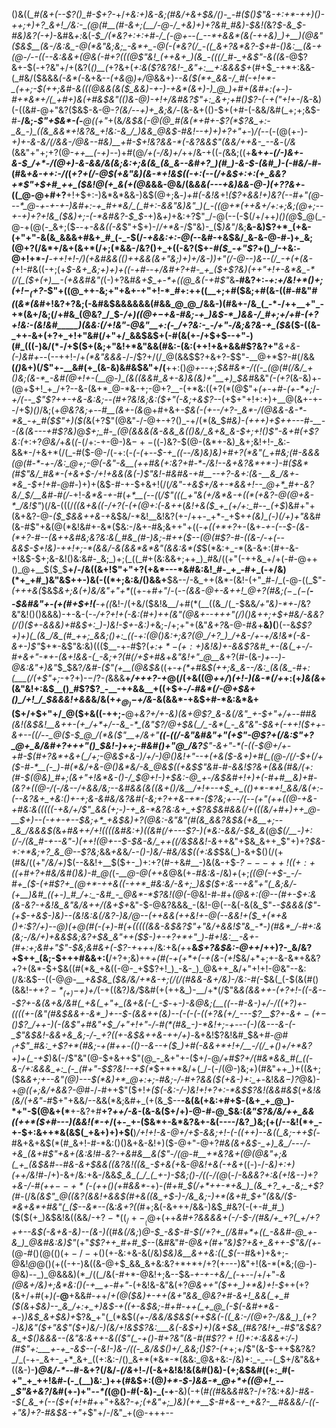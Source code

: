 ()&((*_#(&+(--$?()_#-$+?-*+/_+&:+)&-&;(#&/+&+$&/()-_-#($()$"&-+:+*-++)()-++;+)+?_&+!_/&:-_(@(#__(#-&+;(__/-@-/_+&)+)+?&#_#&)-$&!(_&?_$-&_$-#&)&?(-+)_-&#&_+:_&(*-$_/(*&?+:+:+#-/_(-@+--(_--*+&&*(&(-++&)_)+__)(@&"($&$__(&-/&:&_-@(*&"&;&;_-&*+_-@(-(*&?(/_-((_&+?&*&?-$+#_-()&:__(&-+(@-/--((--&:_&&+(@&(-#+?(((@$"&!_(++&+_)(&_-(((/_#-_+&$"-&((&*-@$?&+-$(_-_+?&"+/+(&?(_()__(_+?&+(*+:&($?&?&!-_&"+:__+:&&&$+*(#+$_-+*+:&&-(_#&/($&&&_(-&*(-_&+&-_-(+&_@_)+/_@&&+)-*-&($(*+_&&-/_#(-+!+*-_(++;-$(++;&#-&(((@_&_&(&($_&&)-+-)-+&*(&+)-)_@_)+#+(&#+:(+-)-#+*&*+/(_+#+)&(+#&$&"((_)_&-@_)-_+!+/&#&?$"+:_&+;+#()$?-(-$+($"+!+*_-_/&-&)(-((&#-@+"&?($&$-&-@-*$?($&/--+)+_&;&/-*(&-&+(()-$+(+#-(-&&/&#(_+;+;&$-#-__/&;-_$"+$&*-(_-___@((+"_+(&_/&$&(-@(@_#(&(*+#+-$?(*$?&_+:-_&_-)_((&_&&*+!&?&_+!&:-&_/_)&&_@&$-#&!--+)+)+?+"+-_)_/(--_(-(@(+-)-*+)+-&-&/(/&&-/_@&--#&)__+#-$+!&?&&-*(-&?&&$"(&&/++_&-_--&*-(_/&_(&&"+"+;+?(@-_++__(-+)--_)+#(@_/+(-/&)+/_++/&-+((_-(_&&;((+__&+*+-(/-)&+-&-$_/+*-/(@+)-&-&&/&(&;&:+;&(&_(&_&--&#+?_)(#_)-&-$-(&#_)-(-#&/-#-*(#&_+&-++:-/(_(*+?_+(/-@_$(+&"&)(&-*+!&$((_-+:(-_-(/+_&$+:+:(+_&&?+*$"+$+#_++_($&!_@(+_&(+(@&*&&-@&/(&_&&*(--*-+&)&&-@-)(+$?$?&+_-((_@-@+#+?__+!+$+:-)&*&*&&-)&$(@+;&_-)+#(-&!&_+!_($?+&&!+)&?(--#+"(@---*_@-+-+-+-)&#+:-+_#+*&/_(_#+:-&&"&)&"_)(_-((@+*(++&+/+:+;&;(@+;--+-+)+?+!&_($&)+;-(-*&#&?-$_$-_+)&_+)_+&:+?$"_/-@(--(-$(/+/++_)()(@_$_@(_-@-+(@(-_&+;($_--_+*-&_&(_(-&*$"+$+)-/_/+*&-_/$"&)-_($_)&"_/&;__&-&)$?+*_(+&-(+"+"-&(&_&&&+#&+_#_(-_-$(/_-+&&:+:-@(_--&#-+&$&/_&-&-@-#-)+_&;(@+?(/&*+/&+(&+*(/+;(*&&-/&?()+_+((-&?($+-_#($_-+"$?_+()_/-+&:-@+!+*-/__-*+_+!+!-/_)(+&#&&(_()++&&(&+"&;_)+)_+_/&_-)___)+"(/-@_--)&--_(/_-+(+(&-(*+!-#&((-+;(+_$-&+_&;+)+)+((-+#--+/&#+?+#-_+_($+*$?&)(++"+!+-&*&_-*(/(_($+(+)__-(+&&#&"(*_(-)+?&#_&+$_+-*+((@_&(-+#$"_&__-#&?+:_-+:+/&!+*()+;($+!-_($+?-_$"+((@_++-&;+"+&+-+"+!-*_#+:++((__+;+#($&;+#(&-((#-#&"_#(_(_&*(&_#+!&?+?&;(-&#&$&&&&&&(#&&_@_@_/&&-)(#&+-/&_(_-*-/++__+"_-+*(&+/&;(/+#&_(@&?_/_$-*_/+)((_@+$-$+&-#&;-+_)&$-*_)&&-/_#+;+/+#-(+?+!&:-(&!&#_____)(&&:(/+!&"-@&"__+:(-_/+?&:-_-/+"-/&;&?&-+_($&*($-((&-_++-&+(+?+_+!+"&#(/+"+/_&&$&$+(-#(&(+-/+$+$--+"-)(#_(((-)&/(*-/+$($+(&;+"&!+*&"&&(#&:-(&:(++!+&+&&#$?&?+"___&+&-(-)&#+_--(--++!-/+_(*&"&&&_-/-/$?+/(/_@(&&$$?+&+?-$$"-__@+*$?-#(/&&__(_()_&+)(/$"+-__&#(+_(&-&)&#&$&"+/(__++:()_@+-_-+;_$&#&*-/((-_(@(#(/&/_+()&;(&-*_-&#(@+!+-(__@-)_(&((&&#_&+-&)&(&)+"__+)_$&#_&&"_(-(+?_(&-&)+-(@+$+!_+_/+?--&-(&+*_@-*&-+;-@+?__-(+*&:((+?(*(@$"+_(+-*+#-(+*-*+;_/-*+/(--___$"$?++-+&-&:&;-_-_(#+?&!&;&:($+"(-&;+&$?-*-(+$+"+!+:+)+__@(&+-+--/+$_)()_/&;(+_@&?&;+--#__(&+-(&_@+#+&+_-$&(-(+--/+?-_&*-/(@&&-&-*-*&_-+_#($$"+)($(_&(+?$"(@&"-/-@+-+?()_-+/(*(&_$_#&)-(+++)+$++---#-__--(&(&---+#$?&)_@_$+;_#-_(@(&&&(&-&&_&(()&/_&+&_&-$+;+!()$"-&+#(+$?&:(_+:+?_@&/_+_&_(_(_-(/+:-+-@-)&$-+-(($_-_)&?-$(@-(&*+-&)_&+;&!+!-_&:-&&*-/+&+*(/(_-#($-@-/(-+:(_-(-(_+--_$-+_((--/&)&)&)+#+?(*&"(_+#&;(#-&&&(@(#-*-+-/&:_@+;-@(-&"-&__(++#&(+:&?+#-*-/&!--&+&?&*+*-)-#($&*(#$"&/_#&*-(+&+$-/+!+&&(&(-)$"&!-#&#&-+#__--+?-&+:(&-__&_/&+-*&_-$+!+#-@_#-)+)+(&$-#-+-$+&+!(/(*_/&"-+&$+/&+-*&&+!--_@+*_#+-&?&/_$_/__&#-#(/-*+!_-&*&-+-_#(_+*__(--(_(_/$"(((_+"&(+/&*&-+((*(+&?-@(@+&-*_/&!$"_)(/&-(((/_((&+&((-/+?(-(+(@+:(-&++_(_&!+&($_+_(+/+:_#--_(+$_)&#+"+(&+&?-@-_($_$&&++&-+_&$&/-*&!__&!&?(+-/++-_+*-_+$+*+(&)_(-)(/+)+"&*&#(&-#$"+&(@(*&!&#+-&*($&:-/&+-#&;&++"+((-_+((+*+?_+-(&+_-+-(--$-(&-(*+?-#--(&++&#&;&?&:&(_#&_(#-)&;-#++($--(@(#$?-#-((&-/-+(--&&$-$+!&)-++!+;-*(&&/-&(&&*&*&"(&&:&*($_$(*&:+_-*(&-&+:(#+-&-+!&$-$+;&-&!()&:&#-_&;_)+;(_((_#+(&:&&+;++_)_#&/((+"(-++&_+/+(-#-@++()_@+__$($_$__+/-/&((&+!$"+"+?(+&*---*&#&:&!_#-_+_-#+_(-+/&)(*+_+#_)&"&$++-)&(-((*+;&:&/()&&+__$&--/-&_++(&*-(&!-(+"_#-/_(-@-((_$"-_(+++&(_$&$_&+;&(+)&/&"+"+*_((+-+_#+"_/-(-*-(&&_-_@+-&++!_@+?(#&;($-_-(-$(__--$&#&"+-(+(#+$+!(__-+((*&!-/(+&/($&!&__/+#(*(__((&_/(_-$&&_/+"&)-*+_-/&?&"&!()()&&&)-+-&-(-*-/+?+!+_(-&:(#+)_++(&"(@&+--+++"(/_)()&++;+$+#&/-&&?(/()($+-&&&)+#&$+:_)-)&!-$+-&:_)+*&;-/+;+"+(&"_&+?_&-@-#_&_+__&)(__)(--&_$$?+)+)(_(&_/&_(#_++;_&&;()+:_((-+:(@()&:+;&?(@_/+?_)_/+&-/+-+/&!&*(-&-&+-)$"_$+*-&$"&:&)((($__-+-#$?(*+:_$+*-(+:+$_)&!&)+-&&$?&#_+-(&(_+-/-#+&+"-*+-(&+!&&-(_-&;+?(#(/+$+#&*+*&"&!+"_@__&*+?(#-(&-_)+--)-@&:&"+)&"_$_$&?_/&#-($"(+__(@&$&_((+_-+(*+#_&_$(++;&_&--/&:_(&(&_-#+:(___(/(+$"+;_-+?+)-$-/$?-*(*&&&__+_/+++?-+_@(/(+&((@_++/_)_(+!-)(&-*(/+_+:(+_)&(&_+(&"&!+:&$__()_#$?$?_-__-++&&__+((+$+_-/-#&*(/-@+$&+()_/+!_/_$&&&!+&&_&/&(+_+$_@_)-$+/&_-&(&&*-+&$+#-*&:&*&+($+/+$+"+/_@($+&((-++;-__@+*&?+/+-&)(&+*_@$?_&-&(/&"_+-$+"+/+_-*-#_#&(&!_(&$&!__&++-(+_/+*+/--&_-*_(&"$?_/_@+$&(_/_-&*(_-_&"&"-$&+(-_++!($++-&+--((/--_@($-$_@_/(*&($"__+/&_+"__((-((/-_&"&#&"+"(+$"-@$?+(_/&:$"+?_@+_&/&#+?+++"()_$&!-)+_+;-#&#()+"_@_/&?__$"-&+"-*(-((-$_@+/+-+#-$(#+?&*+&+(_/+;-@&$+&-)_/+/-)_@()&!+"--+(+&($-&+)+#(_(@-/(/-$_+(/+(_$-#-*__(-_)-#(*&/+&-@()&*&/-&_@&$((+_&$$"&#-#-&&!$?&+(_&_&_(#&/_(+:(#-$(@&)_#+;(&+"+!&*&-()-/_$_@+!-)+$&:-@_+-/&$&#+!+)+(-#+#__&)_+_#-(&?+((@-/(-_/&--/+&&/&;_--_&#&&(&((&+()_/&__/+!+--+_$_+_(()+*-*+!_&&/&(+:-(--&?&+_+&:()+-+;&-&#&/&?&#(-&;+?++&-+*-($?&;+--/(--(+"(+_+((_@-+&-+#&:&(((((-+&/+/$"_&&(+;-)-+_&-*&?&:&+_+$?&$&#&&(/+(((&/+#+)++_@-__$_+_)_--(-++-+--$&;+*_+&$&)+?(@&:-_&"&"(#(&_&&?&$&(+&__+;--_&_/&&&$(*&*+#&++/+!((((&#&:+)_(_(&#(/+---$?-)(*&:-&&/-$&_&*(@_$(/__-)+:(/-/(&_#-+--&"-)(++!(@+--$-$&-&/_++((/&$&*&!-*&_++&"+$&_&++_$"+)+?_$&-+:+*&;+?_&_@--$?&;_&&_+&_&_/--()-)&/-#&/&$((+:&$_$&(_)-&+$()(/(+(#&/((+"_/&/+)_$(--&&!+__$($+-_)+:+?(#-+&#__-)&(&-+$-*$?---++!((+:+(($+#+?+#&/&#()&)-#_@(*(_-__@-@(++&_@&(+_-#&:&_-/&)_+_(+;_((@(-+$-_-/-#+_($-(+#$?+_(@+*-++&((-++*_#&:&/-&+;_)&$($+:&--+&"+"(_&;&/-(+__)&#_((+-)_#_/+:_-&#_-_@&*-*$?&!(@(-_@&!-#-#+_(@&*+:(@--(#+*-$+:&(&-&?-+&!&_&"&/&++/(&+$+_&"-$-@&?&&&_-(&!-@(--&(-&(&_$"-*-$&&&($"-(+$-+&$-)&)-_-(&!&:_&(/&?-)&/_@-_-_(++&&(++&!+-_@(--&&!+(_$_+(*+&()+:$?_/+)-_-@_)_(___+_@(#(_-(+)-#(+(((((&&-&$&?$"+"&/+&&!$"&_-*-)(#&*_/-#+:&(&;-/&/+)+&&$&;&?+$&_&"++($_$-)+-+?+*+"_)-#+!&:__-&+-(#+:+;&#+"$"-$&;&#&+(-$?-_+*+_+_+/&:+&_(+_+__&_$+?&$&:-@++_/+$+)$?-_&/&?+$++_(&;-$+++#&&+:(__/+?+;&)++_+(#(-+(+*+(-+(&-(+!_$&/+*+;+-&-&*+&&?+?+(&*-$+$&((#(*&_+&((-@-_+$$?+!_)_-&-_)_@&++_&/+"+!+!-@&"--&:(/&:&$--((-@_@-__+&$&_($&/&/+*&-+;(/(/(#&&-&+/&)-/&:-#(_-$&(_(-$(&(#()(&&!-_++$?-*_(+)-$+)+/_(-+((&?_)&/_$&#(+(++&_)-__/+*(/$"&*&(&&++-(+?+!-((-&*_---$?+-&(&+&/&#(_+&(_+"+_(&+&(-(_-$_-+*-)-&_@&;(__((--#-&-)+/_-_/((+?_)+-((((+_-(&"(#&$&&+-&*_)+--$_-(&&++(&)--(-(-(-((+?&(+/_---$?__$?+-&$+-(+-$()$?_/++-)(-(&$"+#&"+$_/+"+!+"-/-#(*(#&_-)-*&!+;-+---(-)(&---&-(-_$"&$&!-&&+&_&;-/-_+?((+-&$&++&-++/+*_)-_&+&!$?&!&#_$&+_#-@_#_$_(+$$"_#&:_+$?+*(#&;-+(#++-(()--&--+($_)+#(-&&+*+!+/__-/(/_+()+/+*&?+)+(_-+$_)&(-/$"&"(@-$+&++$"(@_-_&+"+-($+/-@_/+#$?+/(#&*&&_#(_((-&-/+:&&&_+:_(-_(#+"-$$?&!--+$(*_$+*+*&/+(_/-(-/(@-)&;+)(#&"++_)+((&+;($&*&_+;_+--&"(@_)---$(*&)+*_@+:+;-#&;-/-#+?&&($(+&-_)+:_+-*&!&_&$-)$?_@&)-+_@((+;&/+&&?-@_#-/-#++$"($+!_+($(-&:-/-)&!+!+?+:-*&$$?&!(&&#&$_(_+&!&*(*&/(+&"-#_$+"+&&/--&&(*&;&#+_(+(&_$--__-&(&(+&:+#+$-(&+_+_@_)-*+"-$(@&+(*__+-&?+#__+?_++/-&_-(&-&($+/+)-@-#-@_$&:(_&"$?&/&/++_&&((++*($+#---)(&&!(*-+_/(+-_+-($&*+-&*&?&+-&(----/&?_)&;(+(/--&!(*+_-+-$+:&++*&(&$(_+&+)+)+$(__)_/+!+!-&-@+/+$-&&;+!-(-((++)--&((_&;-++$(_-#&$+$&+&$(*(#_&+!-#-*&:()()&+&-&!+)($-@+"-@+?_#&(&+&$-_+)_&_/---/-+&_(&+#$"+&+(&:&!_#-*&?-+&#_&__&($"-/(@-#__+*&?&+(@(@&"+;&(_+_(&$&#-_-#&_-&+$&&((&?&!((&_-$+_&(+*&-_@&!+&(-+&+_((-)-/_-&)+:+)(++/&!_#-/+)-&+/&:+&-/&&_$_&_(_/_(_+-)-$&;()-/((-/(@_(-/-&_&&?+:&(+!&--)+?+&-/-#(++$--+*($-(++()(*+#&*&*_-+)-*(#+#_$(/+*++-*+&_)_(&_+?_+_-&;_+$?(#-*(/&*(&$"_@((&?(&&!+&&$(#+&((&_+$-)-/&_&;-)+*(&+#_$+"(*_&_&_/($-*&+&*+#&"(_($--&*--(_&:_&+?((_#+;&(-&+++/&&-)&$_#&?(-(+-#_#_)($($(+_)&$&!&((&&/-$+?-*((_/+-__(@+$(++*&#+?_&&&_&+(-/-$-/(#&/+_+?(_+/+?++--&$(-&+&-&)--(&-)(*(#_&(/&;_)_@-$_-&$-#-$(/+?+_(/&#+*+((_-&&#-@_+-&_)_@&#&:&)$"_(+"_$$?++_#+#_$-_-(&#&"_#-@&+(#+"&)$?+&+_&++-$"&/(+-_(@-#()(@($()(+-/-+()($+-&:+&-&(/&)_$&)&__&++&:((_$(--#_&+)+&+;-@&!_@_@()(+((-+-)&((&-@+$_&&_&+&:&?+*+*+/+?(+---)&"+!(&-*(*&;(@-)-@&)--_)_@&&&)(*_/((_/&(-#+*-@&!+;&--$&*-+-_+-+&_/_(-*+--/+/+"-_&*(@&*+/&)+;&*&:()(-+__+-#+"-_(+&!&-&"&(+?_@&++"($++_)+*&)+!-$_++(+?(&+/+#(+_)(_-__@__+&&#-*+*+/_+(@($&)+-++(&+"&&_@&?+#-&+!_&&(_+_#($(&_+_$&)--_&_/+:+_+)&$-+((+-&$&;-#+#-++(_+_@_(-$(-&#+*&-+-_)_)&$_&+$&)+_$?&_+"(_(*&$(*(+-/_&&/&$&$(++$&(-((_&:-/(@+?-/&&_)_(+?-)&)&"($+"&_$"($+)&/-)(&_/+!&$$?&:___&(-&$+)+)(_&+_$&_(#&?&!+_-#$"&$&?&_+$()&&&--(&"&:&+_+-&(($"(_-+()-#+?&"(&-#(#$?$?+!($_)+:+:&_&&+:_/-)(#$"+:___+-+_-&$--(-&!-)&-_/((-_&/&$()+/_&&;()$?-(+*+;+/$"(&-$-++$&?&?_/_(-+-_&+-_+*_&+_((+:&:-/()_&+*(*&*-*(&&:_@&+&:-/&)+:_-_--(_$+/&"&&+((&-)-__)_@&/-*-_-#-&+?(/&/_-(/&_+!_-_/(-&+&!&!&(&#()&)-(+;&$&#((+:_#(-+"_+_++!&#-(-_(__)&:_)++(#&$+:(@_)+*-$-)&&-*_@+*+((@+!_--_$"&+&?_/&#(+_-_)+"_--*(_(@()-#(-&)-_(-+__-&)(-+(_#((_#&&_&_#&?-/+?&:+*&)-*_#&_-*-$(_&_+(--($+(+!+#+*+"+&&?-*+;(+&"+;_)&)(++__$-#+&-+_+&?-__#&&&/-((-+"&)+?-#&$&-+"+*$"+/-/&"_+(@-+++--
